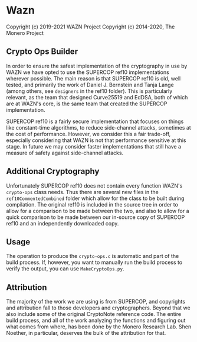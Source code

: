 # Wazn

Copyright (c) 2019-2021 WAZN Project
Copyright (c) 2014-2020, The Monero Project

## Crypto Ops Builder

In order to ensure the safest implementation of the cryptography in use by WAZN we have opted to use the SUPERCOP ref10 implementations wherever possible. The main reason is that SUPERCOP ref10 is old, well tested, and primarily the work of Daniel J. Bernstein and Tanja Lange (among others, see ```designers``` in the ref10 folder). This is particularly relevant, as the team that designed Curve25519 and EdDSA, both of which are at WAZN's core, is the same team that created the SUPERCOP implementation.

SUPERCOP ref10 is a fairly secure implementation that focuses on things like constant-time algorithms, to reduce side-channel attacks, sometimes at the cost of performance. However, we consider this a fair trade-off, especially considering that WAZN is not that performance sensitive at this stage. In future we may consider faster implementations that still have a measure of safety against side-channel attacks.

## Additional Cryptography

Unfortunately SUPERCOP ref10 does not contain every function WAZN's ```crypto-ops``` class needs. Thus there are several new files in the ```ref10CommentedCombined``` folder which allow for the class to be built during compilation. The original ref10 is included in the source tree in order to allow for a comparison to be made between the two, and also to allow for a quick comparison to be made between our in-source copy of SUPERCOP ref10 and an independently downloaded copy.

## Usage

The operation to produce the ```crypto-ops.c``` is automatic and part of the build process. If, however, you want to manually run the build process to verify the output, you can use ```MakeCryptoOps.py```.

## Attribution

The majority of the work we are using is from SUPERCOP, and copyrights and attribution fall to those developers and cryptographers. Beyond that we also include some of the original CryptoNote reference code. The entire build process, and all of the work analyzing the functions and figuring out what comes from where, has been done by the Monero Research Lab. Shen Noether, in particular, deserves the bulk of the attribution for that.
